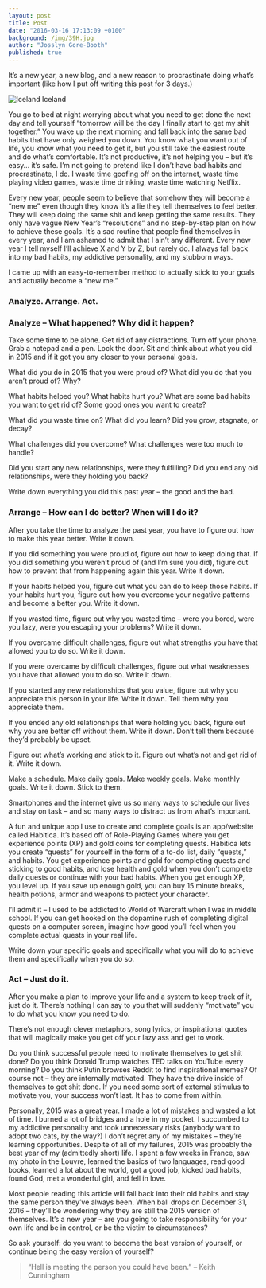 ```yaml
---
layout: post
title: Post
date: "2016-03-16 17:13:09 +0100"
background: /img/39H.jpg
author: "Josslyn Gore-Booth"
published: true
---
```


It’s a new year, a new blog, and a new reason to procrastinate doing what’s important (like how I put off writing this post for 3 days.)

![Iceland](http://i0.wp.com/www.fromruins.com/wp-content/uploads/2016/01/print-12.jpg)
Iceland

You go to bed at night worrying about what you need to get done the next day and tell yourself “tomorrow will be the day I finally start to get my shit together.” You wake up the next morning and fall back into the same bad habits that have only weighed you down. You know what you want out of life, you know what you need to get it, but you still take the easiest route and do what’s comfortable. It’s not productive, it’s not helping you – but it’s easy… it’s safe. I’m not going to pretend like I don’t have bad habits and procrastinate, I do. I waste time goofing off on the internet, waste time playing video games, waste time drinking, waste time watching Netflix.

Every new year, people seem to believe that somehow they will become a “new me” even though they know it’s a lie they tell themselves to feel better. They will keep doing the same shit and keep getting the same results. They only have vague New Year’s “resolutions” and no step-by-step plan on how to achieve these goals. It’s a sad routine that people find themselves in every year, and I am ashamed to admit that I ain’t any different. Every new year I tell myself I’ll achieve X and Y by Z, but rarely do. I always fall back into my bad habits, my addictive personality, and my stubborn ways.

I came up with an easy-to-remember method to actually stick to your goals and actually become a “new me.”

### Analyze. Arrange. Act.

### Analyze – What happened? Why did it happen?

Take some time to be alone. Get rid of any distractions. Turn off your phone. Grab a notepad and a pen. Lock the door. Sit and think about what you did in 2015 and if it got you any closer to your personal goals.

What did you do in 2015 that you were proud of? What did you do that you aren’t proud of? Why?

What habits helped you? What habits hurt you? What are some bad habits you want to get rid of? Some good ones you want to create?

What did you waste time on? What did you learn? Did you grow, stagnate, or decay?

What challenges did you overcome? What challenges were too much to handle?

Did you start any new relationships, were they fulfilling? Did you end any old relationships, were they holding you back?

Write down everything you did this past year – the good and the bad.

### Arrange – How can I do better? When will I do it?

After you take the time to analyze the past year, you have to figure out how to make this year better. Write it down.

If you did something you were proud of, figure out how to keep doing that. If you did something you weren’t proud of (and I’m sure you did), figure out how to prevent that from happening again this year. Write it down.

If your habits helped you, figure out what you can do to keep those habits. If your habits hurt you, figure out how you overcome your negative patterns and become a better you. Write it down.

If you wasted time, figure out why you wasted time – were you bored, were you lazy, were you escaping your problems? Write it down.

If you overcame difficult challenges, figure out what strengths you have that allowed you to do so. Write it down.

If you were overcame by difficult challenges, figure out what weaknesses you have that allowed you to do so. Write it down.

If you started any new relationships that you value, figure out why you appreciate this person in your life. Write it down. Tell them why you appreciate them.

If you ended any old relationships that were holding you back, figure out why you are better off without them. Write it down. Don’t tell them because they’d probably be upset.

Figure out what’s working and stick to it. Figure out what’s not and get rid of it. Write it down.

Make a schedule. Make daily goals. Make weekly goals. Make monthly goals. Write it down. Stick to them.

Smartphones and the internet give us so many ways to schedule our lives and stay on task – and so many ways to distract us from what’s important.

A fun and unique app I use to create and complete goals is an app/website called Habitica. It’s based off of Role-Playing Games where you get experience points (XP) and gold coins for completing quests. Habitica lets you create “quests” for yourself in the form of a to-do list, daily “quests,” and habits. You get experience points and gold for completing quests and sticking to good habits, and lose health and gold when you don’t complete daily quests or continue with your bad habits. When you get enough XP, you level up. If you save up enough gold, you can buy 15 minute breaks, health potions, armor and weapons to protect your character.

I’ll admit it – I used to be addicted to World of Warcraft when I was in middle school. If you can get hooked on the dopamine rush of completing digital quests on a computer screen, imagine how good you’ll feel when you complete actual quests in your real life.

Write down your specific goals and specifically what you will do to achieve them and specifically when you do so.

### Act – Just do it.

After you make a plan to improve your life and a system to keep track of it, just do it. There’s nothing I can say to you that will suddenly “motivate” you to do what you know you need to do.

There’s not enough clever metaphors, song lyrics, or inspirational quotes that will magically make you get off your lazy ass and get to work.

Do you think successful people need to motivate themselves to get shit done? Do you think Donald Trump watches TED talks on YouTube every morning? Do you think Putin browses Reddit to find inspirational memes? Of course not – they are internally motivated. They have the drive inside of themselves to get shit done. If you need some sort of external stimulus to motivate you, your success won’t last. It has to come from within.

Personally, 2015 was a great year. I made a lot of mistakes and wasted a lot of time. I burned a lot of bridges and a hole in my pocket. I succumbed to my addictive personality and took unnecessary risks (anybody want to adopt two cats, by the way?) I don’t regret any of my mistakes – they’re learning opportunities.  Despite of all of my failures, 2015 was probably the best year of my (admittedly short) life. I spent a few weeks in France, saw my photo in the Louvre, learned the basics of two languages, read good books, learned a lot about the world, got a good job, kicked bad habits, found God, met a wonderful girl, and fell in love.

Most people reading this article will fall back into their old habits and stay the same person they’ve always been. When ball drops on December 31, 2016 – they’ll be wondering why they are still the 2015 version of themselves. It’s a new year – are you going to take responsibility for your own life and be in control, or be the victim to circumstances?

So ask yourself: do you want to become the best version of yourself, or continue being the easy version of yourself?

> “Hell is meeting the person you could have been.” – Keith Cunningham